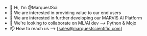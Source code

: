 - 👋 Hi, I’m @MarquestSci
- 👀 We are interested in providing value to our end users
- 🌱 We are interested in further developing our MARVIS AI Platform
- 💞️ We're looking to collaborate on ML/AI dev --> Python & Mojo
- 📫 How to reach us --> [sales@marquestscientific.com]

<!---
MarquestSci/MarquestSci is a ✨ special ✨ repository because its `README.md` (this file) appears on your GitHub profile.
You can click the Preview link to take a look at your changes.
--->
